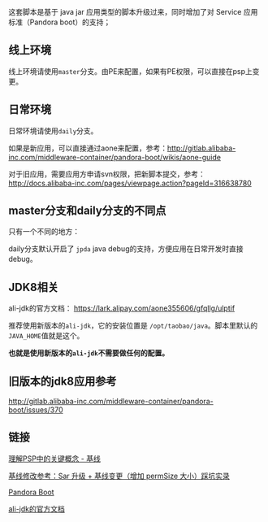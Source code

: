 这套脚本是基于 java jar 应用类型的脚本升级过来，同时增加了对 Service 应用标准（Pandora boot）的支持；

## 线上环境

线上环境请使用`master`分支。由PE来配置，如果有PE权限，可以直接在psp上变更。

## 日常环境

日常环境请使用`daily`分支。

如果是新应用，可以直接通过aone来配置，参考：http://gitlab.alibaba-inc.com/middleware-container/pandora-boot/wikis/aone-guide

对于旧应用，需要应用方申请svn权限，把新脚本提交，参考：http://docs.alibaba-inc.com/pages/viewpage.action?pageId=316638780

## master分支和daily分支的不同点

只有一个不同的地方：

daily分支默认开启了 `jpda` java debug的支持，方便应用在日常开发时直接debug。

## JDK8相关

ali-jdk的官方文档： https://lark.alipay.com/aone355606/gfqllg/ulptif

推荐使用新版本的`ali-jdk`，它的安装位置是 `/opt/taobao/java`。脚本里默认的`JAVA_HOME`值就是这个。

**也就是使用新版本的`ali-jdk`不需要做任何的配置。**

## 旧版本的jdk8应用参考

http://gitlab.alibaba-inc.com/middleware-container/pandora-boot/issues/370


## 链接

[理解PSP中的关键概念 - 基线](https://www.atatech.org/articles/79890)

[基线修改参考：Sar 升级 + 基线变更（增加 permSize 大小）踩坑实录](https://www.atatech.org/articles/87023)

[Pandora Boot](http://gitlab.alibaba-inc.com/middleware-container/pandora-boot/wikis/home)

[ali-jdk的官方文档](https://lark.alipay.com/aone355606/gfqllg/ulptif)